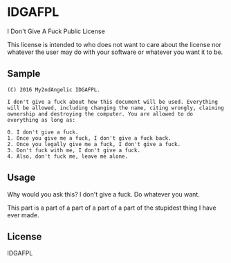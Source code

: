 # IDGAFPL
I Don't Give A Fuck Public License

This license is intended to who does not want to care about the license nor whatever the user may do with your software or whatever you want it to be.

## Sample
```
(C) 2016 My2ndAngelic IDGAFPL.

I don't give a fuck about how this document will be used. Everything will be allowed, including changing the name, citing wrongly, claiming ownership and destroying the computer. You are allowed to do everything as long as:

0. I don't give a fuck.
1. Once you give me a fuck, I don't give a fuck back.
2. Once you legally give me a fuck, I don't give a fuck.
3. Don't fuck with me, I don't give a fuck.
4. Also, don't fuck me, leave me alone.
```

## Usage

Why would you ask this? I don't give a fuck. Do whatever you want.

This part is a part of a part of a part of a part of the stupidest thing I have ever made.

## License

IDGAFPL
